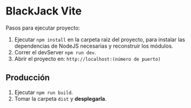# BlackJack Vite

Pasos para ejecutar proyecto:

1. Ejecutar ```npm install```  en la carpeta raiz del proyecto, para instalar las dependencias de NodeJS necesarias y reconstruir los módulos.
2. Correr el devServer ```npm run dev```.
3. Abrir el proyecto en: ```http://localhost:(número de puerto)```

## Producción

1. Ejecutar ```npm run build```.
2. Tomar la carpeta ```dist``` y **desplegarla**.